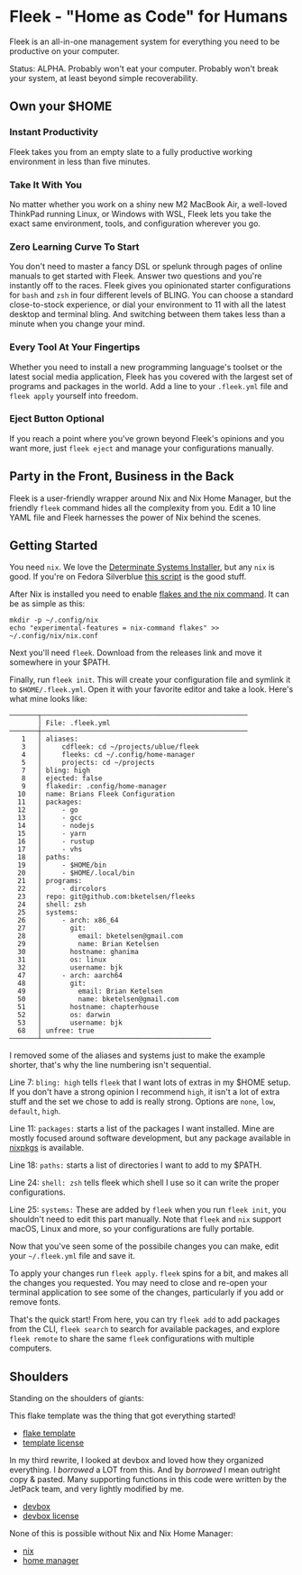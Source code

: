 # Fleek - "Home as Code" for Humans

Fleek is an all-in-one management system for everything you need to be productive on your computer.

Status: ALPHA.  Probably won't eat your computer. Probably won't break your system, at least beyond simple recoverability. 

## Own your $HOME



### Instant Productivity

Fleek takes you from an empty slate to a fully productive working environment in less than five minutes. 

### Take It With You

No matter whether you work on a shiny new M2 MacBook Air, a well-loved ThinkPad running Linux, or Windows with WSL, Fleek lets you take the exact same environment, tools, and configuration wherever you go.

### Zero Learning Curve To Start

You don't need to master a fancy DSL or spelunk through pages of online manuals to get started with Fleek. Answer two questions and you're instantly off to the races. Fleek gives you opinionated starter configurations for `bash` and `zsh` in four different levels of BLING. You can choose a standard close-to-stock experience, or dial your environment to 11 with all the latest desktop and terminal bling. And switching between them takes less than a minute when you change your mind.

### Every Tool At Your Fingertips

Whether you need to install a new programming language's toolset or the latest social media application, Fleek has you covered with the largest set of programs and packages in the world. Add a line to your `.fleek.yml` file and `fleek apply` yourself into freedom.

### Eject Button Optional

If you reach a point where you've grown beyond Fleek's opinions and you want more, just `fleek eject` and manage your configurations manually.

## Party in the Front, Business in the Back

Fleek is a user-friendly wrapper around Nix and Nix Home Manager, but the friendly `fleek` command hides all the complexity from you. Edit a 10 line YAML file and Fleek harnesses the power of Nix behind the scenes. 

## Getting Started

You need `nix`. We love the [Determinate Systems Installer](https://zero-to-nix.com/), but any `nix` is good. If you're on Fedora Silverblue [this script](https://github.com/dnkmmr69420/nix-with-selinux/blob/main/silverblue-installer.sh) is the good stuff.

After Nix is installed you need to enable [flakes and the nix command](https://nixos.wiki/wiki/Flakes). It can be as simple as this:
```
mkdir -p ~/.config/nix
echo "experimental-features = nix-command flakes" >> ~/.config/nix/nix.conf
```
Next you'll need `fleek`. Download from the releases link and move it somewhere in your $PATH.

Finally, run `fleek init`. This will create your configuration file and symlink it to `$HOME/.fleek.yml`. Open it with your favorite editor and take a look. Here's what mine looks like:

```
───────┬───────────────────────────────────────────────────
       │ File: .fleek.yml
───────┼───────────────────────────────────────────────────
   1   │ aliases:
   3   │     cdfleek: cd ~/projects/ublue/fleek
   4   │     fleeks: cd ~/.config/home-manager
   5   │     projects: cd ~/projects
   7   │ bling: high
   8   │ ejected: false
   9   │ flakedir: .config/home-manager
  10   │ name: Brians Fleek Configuration
  11   │ packages:
  12   │     - go
  13   │     - gcc
  14   │     - nodejs
  15   │     - yarn
  16   │     - rustup
  17   │     - vhs
  18   │ paths:
  19   │     - $HOME/bin
  20   │     - $HOME/.local/bin
  21   │ programs:
  22   │     - dircolors
  23   │ repo: git@github.com:bketelsen/fleeks
  24   │ shell: zsh
  25   │ systems:
  26   │     - arch: x86_64
  27   │       git:
  28   │         email: bketelsen@gmail.com
  29   │         name: Brian Ketelsen
  30   │       hostname: ghanima
  31   │       os: linux
  32   │       username: bjk
  47   │     - arch: aarch64
  48   │       git:
  49   │         email: Brian Ketelsen
  50   │         name: bketelsen@gmail.com
  51   │       hostname: chapterhouse
  52   │       os: darwin
  53   │       username: bjk
  68   │ unfree: true
───────┴──────────────────────────────────────────
```
I removed some of the aliases and systems just to make the example shorter, that's why the line numbering isn't sequential.

Line 7: `bling: high` tells `fleek` that I want lots of extras in my $HOME setup. If you don't have a strong opinion I recommend `high`, it isn't a lot of extra stuff and the set we chose to add is really strong. Options are `none`, `low`, `default`, `high`.

Line 11: `packages:` starts a list of the packages I want installed. Mine are mostly focused around software development, but any package available in [nixpkgs](https://search.nixos.org/packages) is available.

Line 18: `paths:` starts a list of directories I want to add to my $PATH.

Line 24: `shell: zsh` tells fleek which shell I use so it can write the proper configurations.

Line 25: `systems:` These are added by `fleek` when you run `fleek init`, you shouldn't need to edit this part manually. Note that `fleek` and `nix` support macOS, Linux and more, so your configurations are fully portable.

Now that you've seen some of the possibile changes you can make, edit your `~/.fleek.yml` file and save it.

To apply your changes run `fleek apply`. `fleek` spins for a bit, and makes all the changes you requested. You may need to close and re-open your terminal application to see some of the changes, particularly if you add or remove fonts.

That's the quick start! From here, you can try `fleek add` to add packages from the CLI, `fleek search` to search for available packages, and explore `fleek remote` to share the same `fleek` configurations with multiple computers.

## Shoulders

Standing on the shoulders of giants:

This flake template was the thing that got everything started!
- [flake template](https://github.com/Misterio77/nix-starter-configs)
- [template license](https://github.com/Misterio77/nix-starter-configs/blob/main/LICENSE)

In my third rewrite, I looked at devbox and loved how they organized everything. I *borrowed* a LOT from this. And by *borrowed* I mean outright copy & pasted. Many supporting functions in this code were written by the JetPack team, and very lightly modified by me.
- [devbox](https://github.com/jetpack-io/devbox)
- [devbox license](https://github.com/jetpack-io/devbox/blob/main/LICENSE)

None of this is possible without Nix and Nix Home Manager:

- [nix](https://nixos.org/)
- [home manager](https://github.com/nix-community/home-manager)